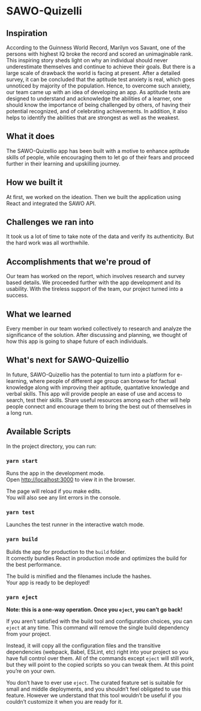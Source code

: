 # SAWO-Quizelli

## Inspiration

According to the Guinness World Record, Marilyn vos Savant, one of the persons with highest IQ broke the record and scored an unimaginable rank. This inspiring story sheds light on why an individual should never underestimate themselves and continue to achieve their goals. But there is a large scale of drawback the world is facing at present. After a detailed survey, it can be concluded that the aptitude test anxiety is real, which goes unnoticed by majority of the population. Hence, to overcome such anxiety, our team came up with an idea of developing an app. As aptitude tests are designed to understand and acknowledge the abilities of a learner, one should know the importance of being challenged by others, of having their potential recognized, and of celebrating achievements. In addition, it also helps to identify the abilities that are strongest as well as the weakest.

## What it does
The SAWO-Quizellio app has been built with a motive to enhance aptitude skills of people, while encouraging them to let go of their fears and proceed further in their learning and upskilling journey. 

## How we built it

At first, we worked on the ideation. Then we built the application using React and integrated the SAWO API. 

## Challenges we ran into

It took us a lot of time to take note of the data and verify its authenticity. But the hard work was all worthwhile. 

## Accomplishments that we're proud of

Our team has worked on the report, which involves research and survey based details. We proceeded further with the app development and its usability. With the tireless support of the team, our project turned into a success. 

## What we learned

Every member in our team worked collectively to research and analyze the significance of the solution. After discussing and planning, we thought of how this app is going to shape future of each individuals.

## What's next for SAWO-Quizellio

In future, SAWO-Quizellio has the potential to turn into a platform for e-learning, where people of different age group can browse for factual knowledge along with improving their aptitude, quantative knowledge and verbal skills. This app will provide people an ease of use and access to search, test their skills. Share useful resources among each other will help people connect and encourage them to bring the best out of themselves in a long run.

## Available Scripts

In the project directory, you can run:

### `yarn start`

Runs the app in the development mode.<br />
Open [http://localhost:3000](http://localhost:3000) to view it in the browser.

The page will reload if you make edits.<br />
You will also see any lint errors in the console.

### `yarn test`

Launches the test runner in the interactive watch mode.<br />

### `yarn build`

Builds the app for production to the `build` folder.<br />
It correctly bundles React in production mode and optimizes the build for the best performance.

The build is minified and the filenames include the hashes.<br />
Your app is ready to be deployed!


### `yarn eject`

**Note: this is a one-way operation. Once you `eject`, you can’t go back!**

If you aren’t satisfied with the build tool and configuration choices, you can `eject` at any time. This command will remove the single build dependency from your project.

Instead, it will copy all the configuration files and the transitive dependencies (webpack, Babel, ESLint, etc) right into your project so you have full control over them. All of the commands except `eject` will still work, but they will point to the copied scripts so you can tweak them. At this point you’re on your own.

You don’t have to ever use `eject`. The curated feature set is suitable for small and middle deployments, and you shouldn’t feel obligated to use this feature. However we understand that this tool wouldn’t be useful if you couldn’t customize it when you are ready for it.

